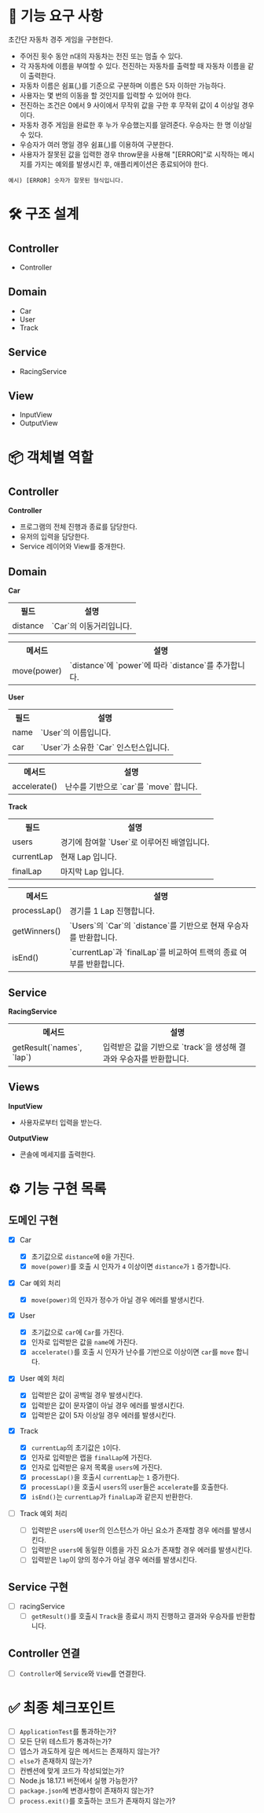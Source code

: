 # 🚀 기능 요구 사항

초간단 자동차 경주 게임을 구현한다.

- 주어진 횟수 동안 n대의 자동차는 전진 또는 멈출 수 있다.
- 각 자동차에 이름을 부여할 수 있다. 전진하는 자동차를 출력할 때 자동차 이름을 같이 출력한다.
- 자동차 이름은 쉼표(,)를 기준으로 구분하며 이름은 5자 이하만 가능하다.
- 사용자는 몇 번의 이동을 할 것인지를 입력할 수 있어야 한다.
- 전진하는 조건은 0에서 9 사이에서 무작위 값을 구한 후 무작위 값이 4 이상일 경우이다.
- 자동차 경주 게임을 완료한 후 누가 우승했는지를 알려준다. 우승자는 한 명 이상일 수 있다.
- 우승자가 여러 명일 경우 쉼표(,)를 이용하여 구분한다.
- 사용자가 잘못된 값을 입력한 경우 throw문을 사용해 "[ERROR]"로 시작하는 메시지를 가지는 예외를 발생시킨 후, 애플리케이션은 종료되어야 한다.

```
예시) [ERROR] 숫자가 잘못된 형식입니다.
```

# 🛠️ 구조 설계

## Controller

- Controller

## Domain

- Car
- User
- Track

## Service

- RacingService

## View

- InputView
- OutputView

# 📦 객체별 역할

## Controller

**Controller**

- 프로그램의 전체 진행과 종료를 담당한다.
- 유저의 입력을 담당한다.
- Service 레이어와 View를 중개한다.

## Domain

**Car**

<table>
  <tr>
    <th>필드</th>
    <th>설명</th>
  </tr>
  <tr>
    <td>distance</td>
    <td>`Car`의 이동거리입니다.</td>
  </tr>
</table>

<table>
  <tr>
    <th>메서드</th>
    <th>설명</th>
  </tr>
  <tr>
    <td>move(power)</td>
    <td>`distance`에 `power`에 따라 `distance`를 추가합니다.</td>
  </tr>
</table>

**User**

<table>
  <tr>
    <th>필드</th>
    <th>설명</th>
  </tr>
  <tr>
    <td>name</td>
    <td>`User`의 이름입니다.</td>
  </tr>
  <tr>
    <td>car</td>
    <td>`User`가 소유한 `Car` 인스턴스입니다.</td>
  </tr>
</table>

<table>
  <tr>
    <th>메서드</th>
    <th>설명</th>
  </tr>
  <tr>
    <td>accelerate()</td>
    <td>난수를 기반으로 `car`를 `move` 합니다.</td>
  </tr>
</table>

**Track**

<table>
  <tr>
    <th>필드</th>
    <th>설명</th>
  </tr>
  <tr>
    <td>users</td>
    <td>경기에 참여할 `User`로 이루어진 배열입니다.</td>
  </tr>
  <tr>
    <td>currentLap</td>
    <td>현재 Lap 입니다.</td>
  </tr>
  <tr>
    <td>finalLap</td>
    <td>마지막 Lap 입니다.</td>
  </tr>
</table>

<table>
  <tr>
    <th>메서드</th>
    <th>설명</th>
  </tr>
  <tr>
    <td>processLap()</td>
    <td>경기를 1 Lap 진행합니다.</td>
  </tr>
  <tr>
    <td>getWinners()</td>
    <td>`Users`의 `Car`의 `distance`를 기반으로 현재 우승자를 반환합니다.</td>
  </tr>
  <tr>
    <td>isEnd()</td>
    <td>`currentLap`과 `finalLap`를 비교하여 트랙의 종료 여부를 반환합니다.</td>
  </tr>
</table>

## Service

**RacingService**

<table>
  <tr>
    <th>메서드</th>
    <th>설명</th>
  </tr>
  <tr>
    <td>getResult(`names`, `lap`)</td>
    <td>입력받은 값을 기반으로 `track`을 생성해 결과와 우승자를 반환합니다.</td>
  </tr>
</table>

## Views

**InputView**

- 사용자로부터 입력을 받는다.

**OutputView**

- 콘솔에 메세지를 출력한다.

# ⚙️ 기능 구현 목록

## 도메인 구현

- [x] Car

  - [x] 초기값으로 `distance`에 `0`을 가진다.
  - [x] `move(power)`를 호출 시 인자가 `4` 이상이면 `distance`가 `1` 증가합니다.

- [x] Car 예외 처리

  - [x] `move(power)`의 인자가 정수가 아닐 경우 에러를 발생시킨다.

- [x] User

  - [x] 초기값으로 `car`에 `Car`를 가진다.
  - [x] 인자로 입력받은 값을 `name`에 가진다.
  - [x] `accelerate()`를 호출 시 인자가 난수를 기반으로 이상이면 `car`를 `move` 합니다.

- [x] User 예외 처리

  - [x] 입력받은 값이 공백일 경우 발생시킨다.
  - [x] 입력받은 값이 문자열이 아닐 경우 에러를 발생시킨다.
  - [x] 입력받은 값이 5자 이상일 경우 에러를 발생시킨다.

- [x] Track

  - [x] `currentLap`의 초기값은 `1`이다.
  - [x] 인자로 입력받은 랩을 `finalLap`에 가진다.
  - [x] 인자로 입력받은 유저 목록을 `users`에 가진다.
  - [x] `processLap()`을 호출시 `currentLap`는 `1` 증가한다.
  - [x] `processLap()`을 호출시 `users`의 `user`들은 `accelerate`를 호출한다.
  - [x] `isEnd()`는 `currentLap`가 `finalLap`과 같은지 반환한다.

- [ ] Track 예외 처리

  - [ ] 입력받은 `users`에 `User`의 인스턴스가 아닌 요소가 존재할 경우 에러를 발생시킨다.
  - [ ] 입력받은 `users`에 동일한 이름을 가진 요소가 존재할 경우 에러를 발생시킨다.
  - [ ] 입력받은 `lap`이 양의 정수가 아닐 경우 에러를 발생시킨다.

## Service 구현

- [ ] racingService
  - [ ] `getResult()`를 호출시 `Track`을 종료시 까지 진행하고 결과와 우승자를 반환합니다.

## Controller 연결

- [ ] `Controller`에 `Service`와 `View`를 연결한다.

# ✅ 최종 체크포인트

- [ ] `ApplicationTest`를 통과하는가?
- [ ] 모든 단위 테스트가 통과하는가?
- [ ] 뎁스가 과도하게 깊은 메서드는 존재하지 않는가?
- [ ] `else`가 존재하지 않는가?
- [ ] 컨벤션에 맞게 코드가 작성되었는가?
- [ ] Node.js 18.17.1 버전에서 실행 가능한가?
- [ ] `package.json`에 변경사항이 존재하지 않는가?
- [ ] `process.exit()`를 호출하는 코드가 존재하지 않는가?
